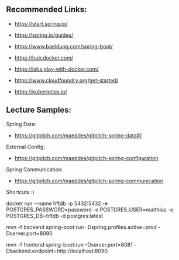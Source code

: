 ## Recommended Links:

- https://start.spring.io/
- https://spring.io/guides/
- https://www.baeldung.com/spring-boot/

- https://hub.docker.com/
- https://labs.play-with-docker.com/

- https://www.cloudfoundry.org/get-started/
- https://kubernetes.io/

## Lecture Samples:

Spring Data:
- https://gitpitch.com/maeddes/gitpitch-spring-data#/

External Config:
- https://gitpitch.com/maeddes/gitpitch-spring-configuration

Spring Communication:
- https://gitpitch.com/maeddes/gitpitch-spring-communication

Shortcuts :)

docker run --name hftdb -p 5432:5432 -e POSTGRES_PASSWORD=password -e POSTGRES_USER=matthias -e POSTGRES_DB=hftdb -d postgres:latest

mvn -f backend spring-boot:run -Dspring.profiles.active=prod -Dserver.port=8090

mvn -f frontend spring-boot:run -Dserver.port=8081 -Dbackend.endpoint=http://localhost:8090
